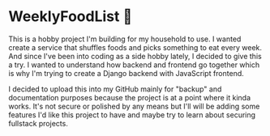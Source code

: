 # WeeklyFoodList 🫚

This is a hobby project I'm building for my household to use. I wanted create a service that shuffles foods and picks something to eat every week. And since I've been into coding as a side hobby lately, I decided to give this a try. I wanted to understand how backend and frontend go together which is why I'm trying to create a Django backend with JavaScript frontend.

I decided to upload this into my GitHub mainly for "backup" and documentation purposes because the project is at a point where it kinda works. It's not secure or polished by any means but I'll will be adding some features I'd like this project to have and maybe try to learn about securing fullstack projects.